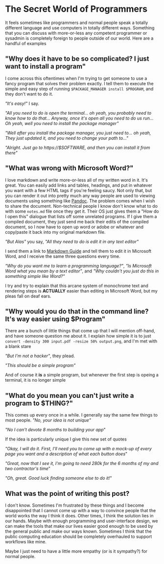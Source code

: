 # The Secret World of Programmers
It feels sometimes like programmers and normal people speak a totally different language and use computers in totally different ways. Something that you can discuss with more-or-less any competent programmer or sysadmin is completely foreign to people outside of our world. Here are a handful of examples

## "Why does it have to be so complicated? I just want to install a program"
I come across this oftentimes when I'm trying to get someone to use a fancy program that solves their problem exactly.
I tell them to execute the simple and easy step of running `$PACKAGE_MANAGER install $PROGRAM`, and they don't want to do it.

*"It's easy!"* I say.

*"All you need to do is open the terminal... oh yeah, you probably need to know how to do that... Anyway, once it's open all you need to do us run... Oh yeah, well you need to install the package manager"*

*"Well after you install the package manager, you just need to... oh yeah, They just updated it, and you need to change your path to..."*

*"Alright. Just go to https://$SOFTWARE, and then you can install it from there"*

## "What was wrong with Microsoft Word?"
I love markdown and write more-or-less all of my written word in it.
It's great.
You can easily add links and tables, headings, and put in whatever you want with a few HTML tags if you're feeling saucy.
Not only that, but you can render it out into pretty much any way people are used to viewing documents using something like [Pandoc](https://pandoc.org).
The problem comes when I wish to share the document.
Non-technical people I know don't know what to do with some `notes.md` file once they get it.
Their OS just gives them a "How do I open this" dialogue that lists off some unrelated programs. 
If I give them a compiled document, they just send me back their edits of the compiled document, so I now have to open up word or adobe or whatever and copy/paste it back into my original markdown file.

*"But Alas"* you say, *"All they need to do is edit it in any text editor"*

I send them a link to [Markdown Guide](https://markdownguide.org) and tell them to edit it in Microsoft Word, and I receive the same three questions every time.

*"Why do you want me to learn a programming language?"*, *"Is Microsoft Word what you mean by a text editor"*, and *"Why couldn't you just do this in something simple like Word?"*

I try and try to explain that this arcane system of monochrome text and rendering steps is **ACTUALLY** easier than editing in Microsoft Word, but my pleas fall on deaf ears.

## "Why would you do that in the command line? It's way easier using $Program"
There are a bunch of little things that come up that I will mention off-hand, and have someone question me about it.
I explain how simple it is to just `convert -density 300 input.pdf -resize 50% output.png`, and I'm met with a blank stare

*"But I'm not a hacker"*, they plead.

*"This should be a simple program"*

And of course it **is** a simple program, but whenever the first step is opeing a terminal, it is no longer simple

## "What do you mean you can't just write a program to $THING?"
This comes up every once in a while.
I generally say the same few things to most people.
*"No, your idea is not unique"*

*"No I can't devote 8 months to building your app*"

If the idea is particularly unique I give this new set of quotes

*"Okay, I will do it. First, I'll need you to come up with a mock-up of every page you want and a description of what each button does*"

*"Great, now that I see it, I'm going to need 280k for the 6 months of my and two contractor's time*"

*"Oh, great. Good luck finding someone else to do it!*"

## What was the point of writing this post?
I don't know.
Sometimes I'm frustrated by these things and I become disappointed that I cannot come up with a way to convince people that the world works the way I think it does.
Other times, I think the solution lies in our hands.
Maybe with enough programming and user-interface design, we can make the tools that make our lives easier good enough to be used by the general public and make our ways known.
Sometimes I think that the public computing education should be completely overhauled to support workflows like mine.

Maybe I just need to have a little more empathy (or is it sympathy?) for normal people.
